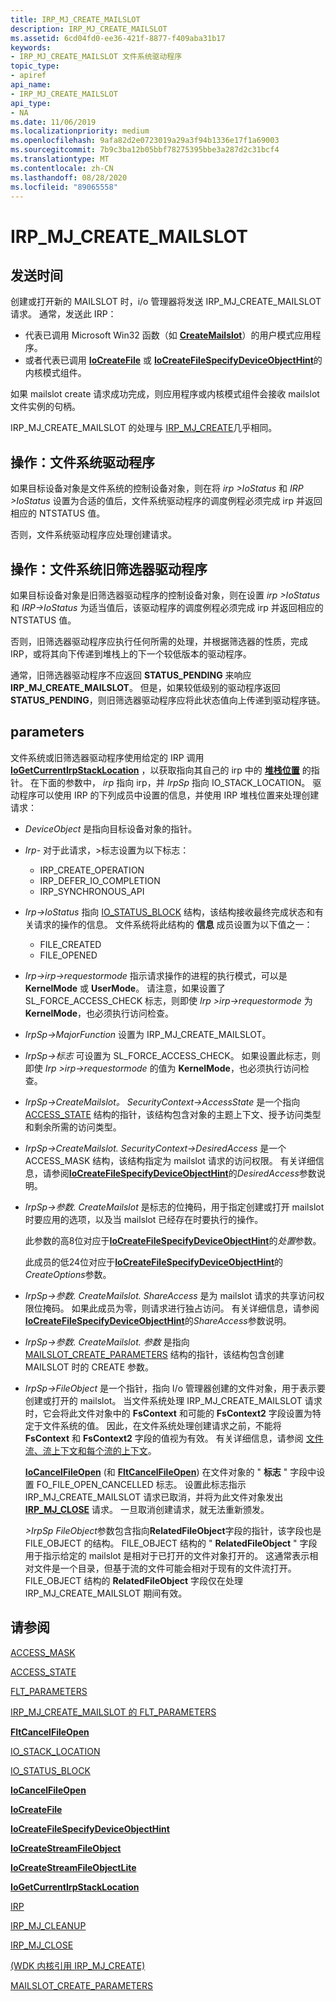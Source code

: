 ```yaml
---
title: IRP_MJ_CREATE_MAILSLOT
description: IRP_MJ_CREATE_MAILSLOT
ms.assetid: 6cd04fd0-ee36-421f-8877-f409aba31b17
keywords:
- IRP_MJ_CREATE_MAILSLOT 文件系统驱动程序
topic_type:
- apiref
api_name:
- IRP_MJ_CREATE_MAILSLOT
api_type:
- NA
ms.date: 11/06/2019
ms.localizationpriority: medium
ms.openlocfilehash: 9afa82d2e0723019a29a3f94b1336e17f1a69003
ms.sourcegitcommit: 7b9c3ba12b05bbf78275395bbe3a287d2c31bcf4
ms.translationtype: MT
ms.contentlocale: zh-CN
ms.lasthandoff: 08/28/2020
ms.locfileid: "89065558"
---
```

# <a name="irp_mj_create_mailslot"></a>IRP_MJ_CREATE_MAILSLOT

## <a name="when-sent"></a>发送时间

创建或打开新的 MAILSLOT 时，i/o 管理器将发送 IRP_MJ_CREATE_MAILSLOT 请求。 通常，发送此 IRP：

- 代表已调用 Microsoft Win32 函数（如 [**CreateMailslot**](/windows/win32/api/winbase/nf-winbase-createmailslota)）的用户模式应用程序。
- 或者代表已调用 [**IoCreateFile**](/windows-hardware/drivers/ddi/wdm/nf-wdm-iocreatefile) 或 [**IoCreateFileSpecifyDeviceObjectHint**](/windows-hardware/drivers/ddi/ntddk/nf-ntddk-iocreatefilespecifydeviceobjecthint)的内核模式组件。

如果 mailslot create 请求成功完成，则应用程序或内核模式组件会接收 mailslot 文件实例的句柄。

IRP_MJ_CREATE_MAILSLOT 的处理与 [IRP_MJ_CREATE](irp-mj-create.md)几乎相同。

## <a name="operation-file-system-drivers"></a>操作：文件系统驱动程序

如果目标设备对象是文件系统的控制设备对象，则在将 *irp >IoStatus* 和 *IRP >IoStatus* 设置为合适的值后，文件系统驱动程序的调度例程必须完成 irp 并返回相应的 NTSTATUS 值。

否则，文件系统驱动程序应处理创建请求。

## <a name="operation-file-system-legacy-filter-drivers"></a>操作：文件系统旧筛选器驱动程序

如果目标设备对象是旧筛选器驱动程序的控制设备对象，则在设置 *irp >IoStatus* 和 *IRP->IoStatus* 为适当值后，该驱动程序的调度例程必须完成 irp 并返回相应的 NTSTATUS 值。

否则，旧筛选器驱动程序应执行任何所需的处理，并根据筛选器的性质，完成 IRP，或将其向下传递到堆栈上的下一个较低版本的驱动程序。

通常，旧筛选器驱动程序不应返回 **STATUS_PENDING** 来响应 **IRP_MJ_CREATE_MAILSLOT**。 但是，如果较低级别的驱动程序返回 **STATUS_PENDING**，则旧筛选器驱动程序应将此状态值向上传递到驱动程序链。

## <a name="parameters"></a>parameters

文件系统或旧筛选器驱动程序使用给定的 IRP 调用 [**IoGetCurrentIrpStackLocation**](/windows-hardware/drivers/ddi/wdm/nf-wdm-iogetcurrentirpstacklocation) ，以获取指向其自己的 irp 中的 [**堆栈位置**](/windows-hardware/drivers/ddi/wdm/ns-wdm-_io_stack_location) 的指针。 在下面的参数中， *irp* 指向 irp，并 *IrpSp* 指向 IO_STACK_LOCATION。 驱动程序可以使用 IRP 的下列成员中设置的信息，并使用 IRP 堆栈位置来处理创建请求：

- *DeviceObject* 是指向目标设备对象的指针。

- *Irp-* 对于此请求，>标志设置为以下标志：
  - IRP_CREATE_OPERATION
  - IRP_DEFER_IO_COMPLETION
  - IRP_SYNCHRONOUS_API

- *Irp->IoStatus* 指向 [IO_STATUS_BLOCK](/windows-hardware/drivers/ddi/wdm/ns-wdm-_io_status_block) 结构，该结构接收最终完成状态和有关请求的操作的信息。 文件系统将此结构的 **信息** 成员设置为以下值之一：
  - FILE_CREATED
  - FILE_OPENED

- *Irp->irp->requestormode* 指示请求操作的进程的执行模式，可以是 **KernelMode** 或 **UserMode**。 请注意，如果设置了 SL_FORCE_ACCESS_CHECK 标志，则即使 *Irp >irp->requestormode* 为 **KernelMode**，也必须执行访问检查。

- *IrpSp->MajorFunction* 设置为 IRP_MJ_CREATE_MAILSLOT。

- *IrpSp->标志* 可设置为 SL_FORCE_ACCESS_CHECK。 如果设置此标志，则即使 *Irp >irp->requestormode* 的值为 **KernelMode**，也必须执行访问检查。

- *IrpSp->CreateMailslot。 SecurityContext->AccessState* 是一个指向 [ACCESS_STATE](/windows-hardware/drivers/ddi/wdm/ns-wdm-_access_state) 结构的指针，该结构包含对象的主题上下文、授予访问类型和剩余所需的访问类型。

- *IrpSp->CreateMailslot. SecurityContext->DesiredAccess* 是一个 ACCESS_MASK 结构，该结构指定为 mailslot 请求的访问权限。 有关详细信息，请参阅[**IoCreateFileSpecifyDeviceObjectHint**](/windows-hardware/drivers/ddi/ntddk/nf-ntddk-iocreatefilespecifydeviceobjecthint)的*DesiredAccess*参数说明。

- *IrpSp->参数. CreateMailslot* 是标志的位掩码，用于指定创建或打开 mailslot 时要应用的选项，以及当 mailslot 已经存在时要执行的操作。

  此参数的高8位对应于[**IoCreateFileSpecifyDeviceObjectHint**](/windows-hardware/drivers/ddi/ntddk/nf-ntddk-iocreatefilespecifydeviceobjecthint)的*处置*参数。

  此成员的低24位对应于[**IoCreateFileSpecifyDeviceObjectHint**](/windows-hardware/drivers/ddi/ntddk/nf-ntddk-iocreatefilespecifydeviceobjecthint)的*CreateOptions*参数。

- *IrpSp->参数. CreateMailslot. ShareAccess* 是为 mailslot 请求的共享访问权限位掩码。 如果此成员为零，则请求进行独占访问。 有关详细信息，请参阅[**IoCreateFileSpecifyDeviceObjectHint**](/windows-hardware/drivers/ddi/ntddk/nf-ntddk-iocreatefilespecifydeviceobjecthint)的*ShareAccess*参数说明。

- *IrpSp->参数. CreateMailslot. 参数* 是指向 [MAILSLOT_CREATE_PARAMETERS](/windows-hardware/drivers/ddi/wdm/ns-wdm-_mailslot_create_parameters) 结构的指针，该结构包含创建 MAILSLOT 时的 CREATE 参数。

- *IrpSp->FileObject* 是一个指针，指向 I/o 管理器创建的文件对象，用于表示要创建或打开的 mailslot。 当文件系统处理 IRP_MJ_CREATE_MAILSLOT 请求时，它会将此文件对象中的 **FsContext** 和可能的 **FsContext2** 字段设置为特定于文件系统的值。 因此，在文件系统处理创建请求之前，不能将 **FsContext** 和 **FsContext2** 字段的值视为有效。 有关详细信息，请参阅 [文件流、流上下文和每个流的上下文](./file-streams--stream-contexts--and-per-stream-contexts.md)。

  [**IoCancelFileOpen**](/windows-hardware/drivers/ddi/ntddk/nf-ntddk-iocancelfileopen) (和 [**FltCancelFileOpen**](/windows-hardware/drivers/ddi/fltkernel/nf-fltkernel-fltcancelfileopen)) 在文件对象的 " **标志** " 字段中设置 FO_FILE_OPEN_CANCELLED 标志。 设置此标志指示 IRP_MJ_CREATE_MAILSLOT 请求已取消，并将为此文件对象发出 [**IRP_MJ_CLOSE**](irp-mj-close.md) 请求。 一旦取消创建请求，就无法重新颁发。

  *>IrpSp FileObject*参数包含指向**RelatedFileObject**字段的指针，该字段也是 FILE_OBJECT 的结构。 FILE_OBJECT 结构的 " **RelatedFileObject** " 字段用于指示给定的 mailslot 是相对于已打开的文件对象打开的。 这通常表示相对文件是一个目录，但基于流的文件可能会相对于现有的文件流打开。 FILE_OBJECT 结构的 **RelatedFileObject** 字段仅在处理 IRP_MJ_CREATE_MAILSLOT 期间有效。

## <a name="see-also"></a>请参阅

[ACCESS_MASK](../kernel/access-mask.md)

[ACCESS_STATE](/windows-hardware/drivers/ddi/wdm/ns-wdm-_access_state)

[FLT_PARAMETERS](/windows-hardware/drivers/ddi/fltkernel/ns-fltkernel-_flt_parameters)

[IRP_MJ_CREATE_MAILSLOT 的 FLT_PARAMETERS](flt-parameters-for-irp-mj-create-mailslot.md)

[**FltCancelFileOpen**](/windows-hardware/drivers/ddi/fltkernel/nf-fltkernel-fltcancelfileopen)

[IO_STACK_LOCATION](/windows-hardware/drivers/ddi/wdm/ns-wdm-_io_stack_location)

[IO_STATUS_BLOCK](/windows-hardware/drivers/ddi/wdm/ns-wdm-_io_status_block)

[**IoCancelFileOpen**](/windows-hardware/drivers/ddi/ntddk/nf-ntddk-iocancelfileopen)

[**IoCreateFile**](/windows-hardware/drivers/ddi/wdm/nf-wdm-iocreatefile)

[**IoCreateFileSpecifyDeviceObjectHint**](/windows-hardware/drivers/ddi/ntddk/nf-ntddk-iocreatefilespecifydeviceobjecthint)

[**IoCreateStreamFileObject**](/windows-hardware/drivers/ddi/ntifs/nf-ntifs-iocreatestreamfileobject)

[**IoCreateStreamFileObjectLite**](/windows-hardware/drivers/ddi/ntifs/nf-ntifs-iocreatestreamfileobjectlite)

[**IoGetCurrentIrpStackLocation**](/windows-hardware/drivers/ddi/wdm/nf-wdm-iogetcurrentirpstacklocation)

[IRP](/windows-hardware/drivers/ddi/wdm/ns-wdm-_irp)

[IRP_MJ_CLEANUP](irp-mj-cleanup.md)

[IRP_MJ_CLOSE](irp-mj-close.md)

[ (WDK 内核引用 IRP_MJ_CREATE) ](../kernel/irp-mj-create.md)

[MAILSLOT_CREATE_PARAMETERS](/windows-hardware/drivers/ddi/wdm/ns-wdm-_mailslot_create_parameters)
